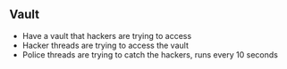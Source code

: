 ## Vault
- Have a vault that hackers are trying to access
- Hacker threads are trying to access the vault
- Police threads are trying to catch the hackers, runs every 10 seconds